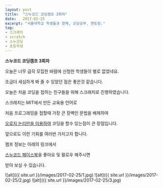 ```yaml
---
layout: post
title:  "스누코드 코딩캠프 3회차"
date:   2017-02-25
excerpt: "서울대학교 학생들과 함께, 코딩공부, 멘토링."
tag:
- 스크래치 
- scratch
- 스누코딩
- 초등학생
---
```


**스누코드 코딩캠프 3회차**

오늘은 너무 급히 모집한 바람에 신청한 학생들이 별로 없었네요.

조금더 세심하게 봐 줄 수 있었던 점은 좋은것 같습니다.

오늘은 처음 코딩을 접하는 친구들을 위해 스크래치로 진행하였습니다.

스크래치는 MIT에서 만든 교육용 언어로

처음 프로그래밍을 접할때 가장 큰 장벽인 문법을 배제하여

<u>오로지 논리만을 이용하여</u> 코딩을 할수 있는점이 큰 장점입니다.



앞으로도 이런 기회를 여러번 가지고자 합니다.


캠프 정보는 아래의 링크에서 
 
[스누코드 페이스북](https://www.facebook.com/snucode)을 좋아요 및 팔로우 해주시면 
 

받아 보실 수 있습니다.


![alt]({{ site.url }}/images/2017-02-25/1.jpg)
![alt]({{ site.url }}/images/2017-02-25/2.jpg)
![alt]({{ site.url }}/images/2017-02-25/3.jpg)













